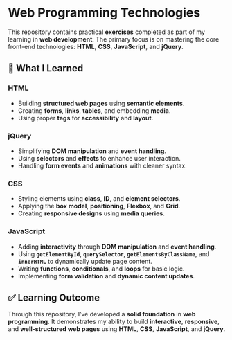 # Web Programming Technologies

This repository contains practical **exercises** completed as part of my learning in **web development**. The primary focus is on mastering the core front-end technologies: **HTML**, **CSS**, **JavaScript**, and **jQuery**.

## 🔹 What I Learned

### HTML
- Building **structured web pages** using **semantic elements**.
- Creating **forms**, **links**, **tables**, and embedding **media**.
- Using proper **tags** for **accessibility** and **layout**.

### jQuery
- Simplifying **DOM manipulation** and **event handling**.
- Using **selectors** and **effects** to enhance user interaction.
- Handling **form events** and **animations** with cleaner syntax.

### CSS
- Styling elements using **class**, **ID**, and **element selectors**.
- Applying the **box model**, **positioning**, **Flexbox**, and **Grid**.
- Creating **responsive designs** using **media queries**.

### JavaScript
- Adding **interactivity** through **DOM manipulation** and **event handling**.
- Using **`getElementById`**, **`querySelector`**, **`getElementsByClassName`**, and **`innerHTML`** to dynamically update page content.
- Writing **functions**, **conditionals**, and **loops** for basic logic.
- Implementing **form validation** and **dynamic content updates**.

## ✅ Learning Outcome
Through this repository, I’ve developed a **solid foundation** in **web programming**. It demonstrates my ability to build **interactive**, **responsive**, and **well-structured web pages** using **HTML**, **CSS**, **JavaScript**, and **jQuery**.
